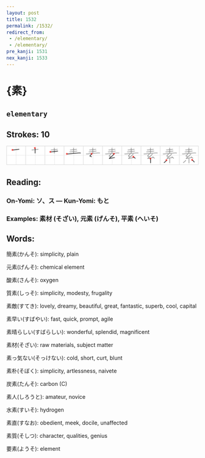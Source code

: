 ```yaml
---
layout: post
title: 1532
permalink: /1532/
redirect_from:
 - /elementary/
 - /elementary/
pre_kanji: 1531
nex_kanji: 1533
---
```


# {素}

## `elementary`

## Strokes: 10

<div class="stroke"><img src="../images/E7B4A0.png" /></div>

## Reading:

### On-Yomi: ソ、ス &mdash; Kun-Yomi: もと

### Examples: 素材 (そざい), 元素 (げんそ), 平素 (へいそ)

## Words:

簡素(かんそ): simplicity, plain

元素(げんそ): chemical element

酸素(さんそ): oxygen

質素(しっそ): simplicity, modesty, frugality

素敵(すてき): lovely, dreamy, beautiful, great, fantastic, superb, cool, capital

素早い(すばやい): fast, quick, prompt, agile

素晴らしい(すばらしい): wonderful, splendid, magnificent

素材(そざい): raw materials, subject matter

素っ気ない(そっけない): cold, short, curt, blunt

素朴(そぼく): simplicity, artlessness, naivete

炭素(たんそ): carbon (C)

素人(しろうと): amateur, novice

水素(すいそ): hydrogen

素直(すなお): obedient, meek, docile, unaffected

素質(そしつ): character, qualities, genius

要素(ようそ): element
